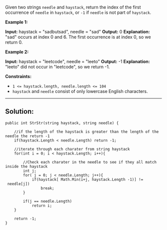 Given two strings `needle` and `haystack`, return the index of the first occurrence of `needle` in `haystack`, or `-1` if `needle` is not part of `haystack`.

**Example 1:**

**Input:** haystack = "sadbutsad", needle = "sad"
**Output:** 0
**Explanation:** "sad" occurs at index 0 and 6.
The first occurrence is at index 0, so we return 0.

**Example 2:**

**Input:** haystack = "leetcode", needle = "leeto"
**Output:** -1
**Explanation:** "leeto" did not occur in "leetcode", so we return -1.

**Constraints:**

- `1 <= haystack.length, needle.length <= 104`
- `haystack` and `needle` consist of only lowercase English characters.
---

## **Solution:**

```
public int StrStr(string haystack, string needle) {

	//if the length of the haystack is greater than the length of the needle the return -1
	if(haystack.Length < needle.Length) return -1;

	//iterate through each charater from string haystack
	for(int i = 0; i < haystack.Length; i++){
		
		//Check each charater in the needle to see if they all match inside the haystack
		int j;
		for( j = 0; j < needle.Length; j++){
			if(haystack[ Math.Min(i+j, haystack.Length -1)] !=  needle[j])
				break;
		}

		if(j == needle.Length)
			return i;
	}

	return -1;
}
```